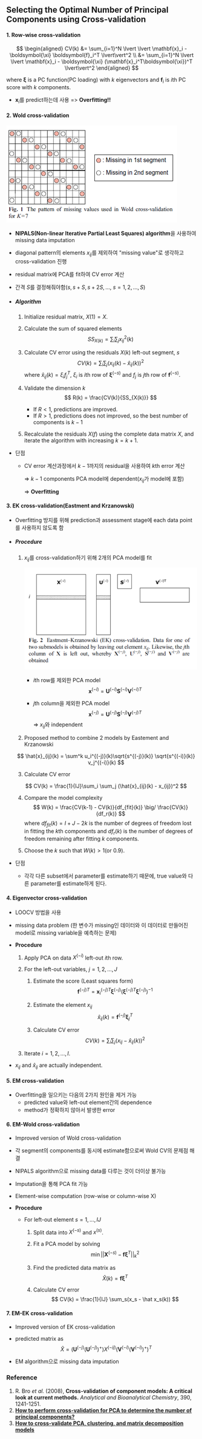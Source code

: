 ## Selecting the Optimal Number of Principal Components using Cross-validation



####  1. Row-wise cross-validation

$$
\begin{aligned}
  CV(k) &= \sum_{i=1}^N \lvert \lvert \mathbf{x}_i - \boldsymbol{\xi} \boldsymbol{f}_i^T \lvert\vert^2 \\
  	  &= \sum_{i=1}^N \lvert \lvert \mathbf{x}_i - \boldsymbol{\xi} (\mathbf{x}_i^T\boldsymbol{\xi})^T \lvert\vert^2
  \end{aligned}
$$

  where $\boldsymbol\xi$ is a PC function(PC loading) with $k$ eigenvectors and $\boldsymbol{f}_i$ is $i$th PC score with $k$ components.

- $\mathbf{x}_i$를 predict하는데 사용 => **Overfitting!!**



#### 2. Wold cross-validation

![Wold cross-validation](img/wold_cv.png)

- **NIPALS(Non-linear Iterative Partial Least Squares) algorithm**을 사용하여 missing data imputation

- diagonal pattern의 elements $x_{ij}$를 제외하여 "missing value"로 생각하고 cross-validation 진행

- residual matrix에 PCA를 fit하여 CV error 계산

- 간격 $S$를 결정해줘야함($s,s+S,s+2S,\dots$,  $s=1,2,...,S$)

- ##### Algorithm

  1. Initialize residual matrix, $X(1)=X$.

  2. Calculate the sum of squared elements
     $$
     SS_{X(k)} = \sum_i\sum_j x_{ij}^2(k)
     $$
     
  3. Calculate CV error using the residuals $X(k)$ left-out segment, $s$
     $$
     CV(k) = \sum_i \sum_j (x_{ij}(k) - \hat x_{ij}(k))^2
     $$
     where $\hat x_{ij}(k) = \xi_i f_j^T$,  $\xi_i$ is $i$th row of $\boldsymbol{\xi}^{(-s)}$ and $f_j$ is $j$th row of $\boldsymbol{f}^{(-s)}$.
  
  4. Validate the dimension $k$
     $$
     R(k) = \frac{CV(k)}{SS_{X(k)}}
     $$
  
     - If $R<1$, predictions are improved.
     - If $R>1$, predictions does not improved, so the best number of components is $k-1$
  
  5. Recalculate the residuals $X(f)$ using the complete data matrix $X$, and iterate the algorithm with increasing $k=k+1$.

- 단점

  - CV error 계산과정에서 $k-1$까지의 residual을 사용하여 $k$th error 계산 

    => $k-1$ components PCA model에 dependent($x_{ij}$가 model에 포함) 

    => **Overfitting**



#### 3. EK cross-validation(Eastment and Krzanowski)

- Overfitting 방지를 위해 prediction과 assessment stage에 each data point를 사용하지 않도록 함

- ##### Procedure

  1. $x_{ij}$를 cross-validation하기 위해 2개의 PCA model를 fit

     ![EK cross-validation](img/EK_cv.png)

     - $i$th row를 제외한 PCA model
       $$
       \mathbf x^{(-i)} = \mathbf{U}^{(-i)} \mathbf{S}^{(-i)} \mathbf{V}^{(-i)T}
       $$

     - $j$th column을 제외한 PCA model
       $$
       \mathbf x^{(-j)} = \mathbf{U}^{(-j)} \mathbf{S}^{(-j)} \mathbf{V}^{(-j)T}
       $$
       => $x_{ij}$와 independent

  2. Proposed method to combine 2 models by Eastement and Krzanowski

  $$
  \hat{x}_{ij}(k) = \sum^k u_i^{(-j)}(k)\sqrt{s^{(-j)}(k)} \sqrt{s^{(-i)}(k)} v_j^{(-i)}(k)
  $$

  3. Calculate CV error

  $$
  CV(k) = \frac{1}{IJ}\sum_i \sum_j (\hat{x}_{ij}(k) - x_{ij})^2
  $$

  4. Compare the model complexity
     $$
     W(k) = \frac{CV(k-1) - CV(k)}{df_{fit}(k)} \big/ \frac{CV(k)}{df_r(k)}
     $$
     where $df_{fit}(k) = I+J-2k$ is the number of degrees of freedom lost in fitting the $k$th components and $df_r(k)$ is the number of degrees of freedom remaining after fitting $k$ components.

  5. Choose the $k$ such that $W(k)>1(\text{or }0.9)$.

- 단점
  - 각각 다른 subset에서 parameter를 estimate하기 때문에, true value와 다른 parameter를 estimate하게 된다.



#### 4. Eigenvector cross-validation

- LOOCV 방법을 사용
- missing data problem (한 변수가 missing인 데이터와 이 데이터로 만들어진 model로 missing variable을 예측하는 문제)

- **Procedure**

  1. Apply PCA on data $X^{(-i)}$ left-out $i$th row.

  2. For the left-out variables, $j=1,2,\dots, J$

     1. Estimate the score (Least squares form)
        $$
        \boldsymbol{f}^{(-j)T} = \mathbf{x}_i^{(-j)T} \boldsymbol{\xi}^{(-j)} \big( \boldsymbol{\xi}^{(-j)T}\boldsymbol{\xi}^{(-j)}  \big)^{-1}
        $$

     2. Estimate the element $x_{ij}$
        $$
        \hat{x}_{ij}(k)=\boldsymbol{f}^{(-j)} \boldsymbol{\xi}_j^T
        $$

     3. Calculate CV error
        $$
        CV(k) = \sum_i \sum_j (x_{ij} - \hat{x}_{ij}(k))^2
        $$

  3. Iterate $i=1,2,\dots,I$.

- $x_{ij}$ and $\hat{x}_{ij}$ are actually independent.



#### 5. EM cross-validation

- Overfitting을 일으키는 다음의 2가지 원인을 제거 가능
  - predicted value와 left-out element간의 dependence
  - method가 정확하지 않아서 발생한 error



#### 6. EM-Wold cross-validation

- Improved version of Wold cross-validation

- 각 segment의 components를 동시에 estimate함으로써 Wold CV의 문제점 해결

- NIPALS algorithm으로 missing data를 다루는 것이 더이상 불가능

- Imputation을 통해 PCA fit 가능

- Element-wise computation (row-wise or column-wise X)

- **Procedure**

  - For left-out element $s=1,\dots,IJ$

    1. Split data into $X^{(-s)}$ and $x^{(s)}$.

    2. Fit a PCA model by solving
       $$
       \min\lvert\lvert \mathbf{X}^{(-s)} - \boldsymbol{f} \boldsymbol{\xi}^T \lvert\lvert^2_k
       $$

    3. Find the predicted data matrix as
       $$
       \hat X(k) = \boldsymbol{f} \boldsymbol{\xi}^T
       $$

    4. Calculate CV error
       $$
       CV(k) = \frac{1}{IJ} \sum_s(x_s - \hat x_s(k))
       $$



#### 7. EM-EK cross-validation

- Improved version of EK cross-validation

- predicted matrix as
  $$
  \hat X = \bigg( \mathbf{U}^{(-j)} \big(\mathbf{U}^{(-j)} \big)^+ \bigg) X^{(-ij)} \bigg( \mathbf{V}^{(-i)} \big(\mathbf{V}^{(-i)} \big)^+ \bigg)^T
  $$

- EM algorithm으로 missing data imputation





### Reference

1. R. Bro *et al.* (2008), **Cross-validation of component models: A critical look at current methods.** *Analytical and Bioanalytical Chemistry*, 390, 1241-1251.
2. [**How to perform cross-validation for PCA to determine the number of principal components?**](https://stats.stackexchange.com/questions/93845/how-to-perform-cross-validation-for-pca-to-determine-the-number-of-principal-com/115477#115477)
3. [**How to cross-validate PCA, clustering, and matrix decomposition models**](http://alexhwilliams.info/itsneuronalblog/2018/02/26/crossval/)

